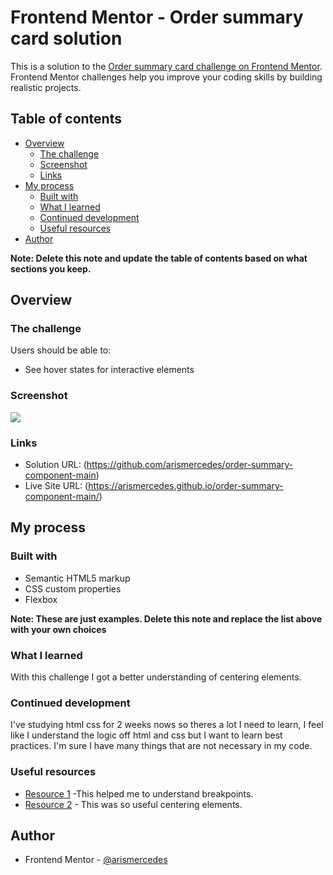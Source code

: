 # Frontend Mentor - Order summary card solution

This is a solution to the [Order summary card challenge on Frontend Mentor](https://www.frontendmentor.io/challenges/order-summary-component-QlPmajDUj). Frontend Mentor challenges help you improve your coding skills by building realistic projects. 

## Table of contents

- [Overview](#overview)
  - [The challenge](#the-challenge)
  - [Screenshot](#screenshot)
  - [Links](#links)
- [My process](#my-process)
  - [Built with](#built-with)
  - [What I learned](#what-i-learned)
  - [Continued development](#continued-development)
  - [Useful resources](#useful-resources)
- [Author](#author)

**Note: Delete this note and update the table of contents based on what sections you keep.**

## Overview

### The challenge

Users should be able to:

- See hover states for interactive elements

### Screenshot

![](https://raw.githubusercontent.com/arismercedes/order-summary-component-main/master/screenshot.jpg)

### Links

- Solution URL: (https://github.com/arismercedes/order-summary-component-main)
- Live Site URL: (https://arismercedes.github.io/order-summary-component-main/)

## My process

### Built with

- Semantic HTML5 markup
- CSS custom properties
- Flexbox

**Note: These are just examples. Delete this note and replace the list above with your own choices**

### What I learned

With this challenge I got a better understanding of centering elements.

### Continued development

I've studying html css for 2 weeks nows so theres a lot I need to learn, I feel like I understand the logic off html and css but I want to learn best practices. I'm sure I have many things that are not necessary in my code.


### Useful resources

- [Resource 1](https://www.w3schools.com/howto/howto_css_media_query_breakpoints.asp) -This helped me to understand breakpoints.
- [Resource 2](https://www.freecodecamp.org/news/how-to-center-anything-with-css-align-a-div-text-and-more/) - This was so useful centering elements.


## Author

- Frontend Mentor - [@arismercedes](https://www.frontendmentor.io/profile/arismercedes)



